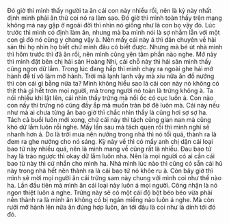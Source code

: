 Đó giờ thì mình thấy người ta ăn cái con này nhiều rồi, nên là kỳ này nhất định mình phải ăn thử coi nó ra làm sao. Đó giờ thì mình toàn thấy trên mạng không mà nay gặp ở ngoài đời thì nhìn nó giống như là con bọ vậy đó. Lúc trước thì mình có định làm ăn, nhưng mà ba mình nói là sợ nhầm lẫn với một con gì đó nó cũng y chang vậy à. Nên mấy cái này á thì dân chuyên về hải sản thì họ nhìn họ biết chứ mình đâu có biết được. Nhưng mà bé út nhà mình thì hôm trước thì đã ăn rồi, nên mình cũng yên tâm phần nào nghe. Mớ này thì mình đặt bên chị hải sản Hoàng Nhi, cái chỗ này thì hải sản mình thấy cũng ngon dữ lắm. Trong lúc đang hấp thì mình chạy ra ngoài ghe hái mớ hành để tí vô làm mỡ hành. Trời mà lạnh lạnh vậy mà xíu nữa ăn đồ nướng thì còn cái gì bằng nữa ta? Mình không hiểu sao là cái con này nó không có thịt thà gì hết trơn mọi người, mà trong người nó toàn là trứng không à. Ta nói nhiều khi lật lên, cái nhìn thấy trứng mà nổi ốc có cục luôn á. Con nào con nấy thì trứng nó cũng đầy ắp mà muốn tràn bờ đê luôn mà. Cái này nếu như mà ai chưa từng ăn bao giờ thì chắc nhìn thấy là cũng hơi sợ sợ ha. Tách cả buổi luôn mới xong, chứ cái này thì tách cũng gian nan mà cũng khó dữ lắm luôn rồi nghe. Mấy lần sau mà tách quen rồi thì mình nghĩ sẽ nhanh hơn á. Do là trời mưa nên nướng trong nhà thì nó tối quá, thành ra là đem ra ghe nướng cho nó sáng. Kỳ này về thì có mấy anh chị dặn cái loại bao tử này nhiều quá, nên là mình mang về cũng rất là nhiều. Đau bao tử hay là trào ngược thì okay dữ lắm luôn nha. Nên là mọi người có ai cần cái bao tử này thì cứ nhắn cho mình ha. Nhà mình lúc nào thì cũng có sẵn cái hũ này trong nhà hết nên thành ra là cái bao tử nó khỏe ru à. Còn bây giờ thì mình sẽ mời mọi người ăn cái trứng sam này chung với mình coi như thế nào ha. Lần đầu tiên mà mình ăn cái loại này luôn á mọi người. Công nhận là nó ngon thiệt luôn á nghe. Trứng này sẽ có một cái độ bột béo béo vừa phải nên thành ra là mình ăn không có bị ngán miếng nào luôn á nghe. Mà còn rưới mỡ hành lên nữa ăn đúng hợp luôn, ăn tới đâu là coi như là dính tới đó đó.